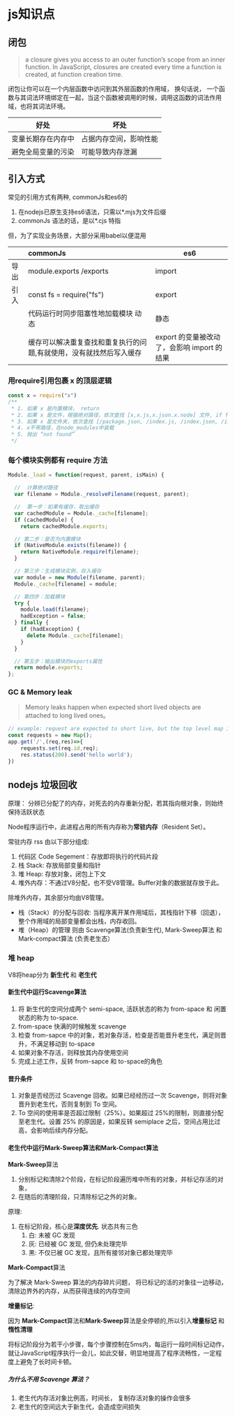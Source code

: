 # js知识点



## 闭包

>  a closure gives you access to an outer function’s scope from an inner function. In JavaScript, closures are created every time a function is created, at function creation time.

闭包让你可以在一个内层函数中访问到其外层函数的作用域， 换句话说， 一个函数与其词法环境绑定在一起，当这个函数被调用的时候，调用这函数的词法作用域，也将其词法环境。

| 好处               | 坏处                   |
| ------------------ | ---------------------- |
| 变量长期存在内存中 | 占据内存空间，影响性能 |
| 避免全局变量的污染 | 可能导致内存泄漏       |



## 引入方式

常见的引用方式有两种, commonJs和es6的

1. 在nodejs已原生支持es6语法，只需以*.mjs为文件后缀
2. commonJs 语法的话，是以*.cjs 特指

但，为了实现业务场景，大部分采用babel以便混用

|      | commonJs                                                     | es6                                         |
| ---- | :----------------------------------------------------------- | ------------------------------------------- |
| 导出 | module.exports /exports                                      | import                                      |
| 引入 | const fs = require("fs")                                     | export                                      |
|      | 代码运行时同步阻塞性地加载模块 动态                          | 静态                                        |
|      | 缓存可以解决重复查找和重复执行的问题,有就使用，没有就找然后写入缓存 | export 的变量被改动了，会影响 import 的结果 |



### 用require引用包裹 x 的顶层逻辑

```javascript
const x = require("x")
/**
 * 1. 如果 x 是内置模块， return 
 * 2. 如果 x 是文件，根据绝对路径，依次查找 [x,x.js,x.json.x.node] 文件, if found, return
 * 3. 如果 x 是文件夹，依次查找 [/package.json, /index.js, /index.json, /index.node], if found, return
 * 4. x不带路径，在node_modules中装载
 * 5. 抛出 “not found”
 */
```



### 每个模块实例都有 require 方法

```javascript
Module._load = function(request, parent, isMain) {

  //  计算绝对路径
  var filename = Module._resolveFilename(request, parent);

  //  第一步：如果有缓存，取出缓存
  var cachedModule = Module._cache[filename];
  if (cachedModule) {
    return cachedModule.exports;

  // 第二步：是否为内置模块
  if (NativeModule.exists(filename)) {
    return NativeModule.require(filename);
  }

  // 第三步：生成模块实例，存入缓存
  var module = new Module(filename, parent);
  Module._cache[filename] = module;

  // 第四步：加载模块
  try {
    module.load(filename);
    hadException = false;
  } finally {
    if (hadException) {
      delete Module._cache[filename];
    }
  }

  // 第五步：输出模块的exports属性
  return module.exports;
};
```



### GC & Memory leak

> Memory leaks happen when expected short lived objects are attached to long lived ones。

```javascript
// example: request are expected to short live, but the top level map is long lived.
const requests = new Map();
app.get('/',(req,res)=>{
	requests.set(req.id,req);
	res.status(200).send('hello world');
})
```

## nodejs 垃圾回收

原理： 分辨已分配了的内存，对死去的内存重新分配，若其指向根对象，则始终保持活跃状态

Node程序运行中，此进程占用的所有内存称为**常驻内存**（Resident Set）。

 常驻内存 rss 由以下部分组成:

1. 代码区 Code Segement：存放即将执行的代码片段
2. 栈 Stack: 存放局部变量和指针
3. 堆 Heap: 存放对象，闭包上下文
4. 堆外内存：不通过V8分配，也不受V8管理。Buffer对象的数据就存放于此。

除堆外内存，其余部分均由V8管理。

- 栈（Stack）的分配与回收: 当程序离开某作用域后，其栈指针下移（回退），整个作用域的局部变量都会出栈，内存收回。
- 堆（Heap）的管理 则由 Scavenge算法(负责新生代),  Mark-Sweep算法 和 Mark-compact算法 (负责老生态） 

### 堆 heap

V8将heap分为 **新生代** 和 **老生代**

#### 新生代中运行**Scavenge**算法

1. 将 新生代的空间分成两个 semi-space, 活跃状态的称为 from-space 和 闲置状态的称为 to-space.
2. from-space 快满的时候触发 scavenge
3. 检查 from-sapce 中的对象，若对象存活，检查是否能晋升老生代，满足则晋升，不满足移动到 to-space
4. 如果对象不存活，则释放其内存使用空间
5. 完成上述工作，反转 from-sapce 和 to-space的角色

#### 晋升条件

1. 对象是否经历过 Scavenge 回收。如果已经经历过一次 Scavenge，则将对象晋升到老生代，否则复制到 To 空间。
2. To 空间的使用率是否超过限制（25%）。如果超过 25%的限制，则直接分配至老生代。设置 25% 的原因是，如果反转 semiplace 之后，空间占用比过高，会影响后续内存分配。



#### 老生代中运行**Mark-Sweep**算法和**Mark-Compact**算法

**Mark-Sweep**算法

1. 分别标记和清除2个阶段，在标记阶段遍历堆中所有的对象，并标记存活的对象，
2. 在随后的清理阶段，只清除标记之外的对象。

原理:

1. 在标记阶段，核心是**深度优先**. 状态共有三色
   1. 白: 未被 GC 发现
   2. 灰: 已经被 GC 发现, 但仍未处理完毕
   3. 黑: 不仅已被 GC 发现，且所有接邻对象已都处理完毕

**Mark-Compact**算法

为了解决 Mark-Sweep 算法的内存碎片问题， 将已标记的活的对象往一边移动，清除边界外的内存，从而获得连续的内存空间

**增量标记**: 

因为 **Mark-Compact**算法和**Mark-Sweep**算法是全停顿的,所以引入**增量标记** 和 **惰性清理**

将标记阶段分为若干小步骤，每个步骤控制在5ms内，每运行一段时间标记动作，就让JavaScript程序执行一会儿，如此交替，明显地提高了程序流畅性，一定程度上避免了长时间卡顿。

##### 为什么不用 Scavenge 算法？

1. 老生代内存活对象比例高，时间长， 复制存活对象的操作会很多
2. 老生代的空间远大于新生代，会造成空间损失


